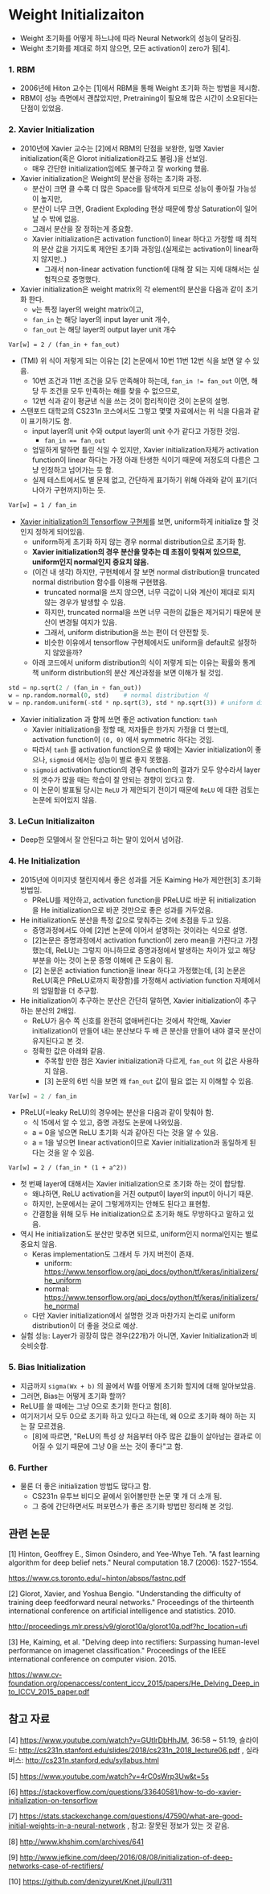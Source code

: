 # Weight Initializaiton

* Weight 초기화를 어떻게 하느냐에 따라 Neural Network의 성능이 달라짐.
* Weight 초기화를 제대로 하지 않으면, 모든 activation이 zero가 됨[4].



### 1. RBM

* 2006년에 Hiton 교수는 [1]에서 RBM을 통해 Weight 초기화 하는 방법을 제시함. 
* RBM이 성능 측면에서 괜찮았지만, Pretraining이 필요해 많은 시간이 소요된다는 단점이 있었음.



### 2. Xavier Initialization 

* 2010년에 Xavier 교수는 [2]에서 RBM의 단점을 보완한, 일명 Xavier initialization(혹은 Glorot initialization라고도 불림.)을 선보임. 
  * 매우 간단한 initialization임에도 불구하고 잘 working 했음.
* Xavier initialization은 Weight의 분산을 정하는 초기화 과정.
  * 분산이 크면 클 수록 더 많은 Space를 탐색하게 되므로 성능이 좋아질 가능성이 높지만,
  * 분산이 너무 크면, Gradient Exploding 현상 때문에 항상 Saturation이 일어날 수 밖에 없음. 
  * 그래서 분산을 잘 정하는게 중요함.
  * Xavier initialization은 activation function이 linear 하다고 가정할 때 최적의 분산 값을 가지도록 제안된 초기화 과정임.(실제로는 activation이 linear하지 않지만..)
    * 그래서 non-linear activation function에 대해 잘 되는 지에 대해서는 실험적으로 증명했다.
* Xavier initialization은 weight matrix의 각 element의 분산을 다음과 같이 초기화 한다.
  * `w`는 특정 layer의 weight matrix이고,
  * `fan_in` 는 해당 layer의 input layer unit 개수,
  * `fan_out` 는 해당 layer의 output layer unit 개수

```latex
Var[w] = 2 / (fan_in + fan_out)
```

* (TMI) 위 식이 저렇게 되는 이유는 [2] 논문에서 10번 11번 12번 식을 보면 알 수 있음.
  * 10번 조건과 11번 조건을 모두 만족해야 하는데, `fan_in != fan_out` 이면, 해당 두 조건을 모두 만족하는 해를 찾을 수 없으므로,
  * 12번 식과 같이 평균낸 식을 쓰는 것이 합리적이란 것이 논문의 설명.
* 스탠포드 대학교의 CS231n 코스에서도 그렇고 몇몇 자료에서는 위 식을 다음과 같이 표기하기도 함.
  * input layer의 unit 수와 output layer의 unit 수가 같다고 가정한 것임.
    * `fan_in == fan_out`
  * 엄밀하게 말하면 틀린 식일 수 있지만, Xavier initialization자체가 activation function이 linear 하다는 가정 아래 탄생한 식이기 때문에 저정도의 다름은 그냥 인정하고 넘어가는 듯 함.
  * 실제 테스트에서도 별 문제 없고, 간단하게 표기하기 위해 아래와 같이 표기(더 나아가 구현까지)하는 듯.

```latex
Var[w] = 1 / fan_in
```

* [Xavier initialization의 Tensorflow 구현체](https://github.com/tensorflow/tensorflow/blob/r1.9/tensorflow/contrib/layers/python/layers/initializers.py)를 보면, uniform하게 initialize 할 것인지 정하게 되어있음. 
  - uniform하게 초기화 하지 않는 경우 normal distribution으로 초기화 함. 
  - **Xavier initialization의 경우 분산을 맞추는 데 초점이 맞춰져 있으므로, uniform인지 normal인지 중요치 않음.**
  - (이건 내 생각) 하지만, 구현체에서 잘 보면 normal distribution을 truncated normal distribution 함수를 이용해 구현했음. 
    - truncated normal을 쓰지 않으면, 너무 극값이 나와 계산이 제대로 되지 않는 경우가 발생할 수 있음.
    - 하지만, truncated normal을 쓰면 너무 극한의 값들은 제거되기 때문에 분산이 변경될 여지가 있음. 
    - 그래서, uniform distribution을 쓰는 편이 더 안전할 듯. 
    - 비슷한 이유에서 tensorflow 구현체에서도 uniform을 default로 설정하지 않았을까?
  - 아래 코드에서 uniform distribution의 식이 저렇게 되는 이유는 확률와 통계 책 uniform distribution의 분산 계산과정을 보면 이해가 될 것임.

```python
std = np.sqrt(2 / (fan_in + fan_out))
w = np.random.normal(0, std)	# normal distribution 식
w = np.random.uniform(-std * np.sqrt(3), std * np.sqrt(3)) # uniform distribution 식.
```

* Xavier initialization 과 함께 쓰면 좋은 activation function: `tanh`
  * Xavier initialization을 정할 때, 저자들은 한가지 가정을 더 했는데, activation function이 `(0, 0)` 에서 symmetric 하다는 것임.
  * 따라서 `tanh` 를 activation function으로 쓸 때에는 Xavier initialization이 좋으나, `sigmoid` 에서는 성능이 별로 좋지 못했음.
  * `sigmoid` activation function의 경우 function의 결과가 모두 양수라서 layer의 갯수가 많을 때는 학습이 잘 안되는 경향이 있다고 함.
  * 이 논문이 발표될 당시는 `ReLU` 가 제안되기 전이기 때문에 `ReLU` 에 대한 검토는 논문에 되어있지 않음.



### 3. LeCun Initializaiton

* Deep한 모델에서 잘 안된다고 하는 말이 있어서 넘어감.



### 4. He Initialization 

* 2015년에 이미지넷 챌린지에서 좋은 성과를 거둔 Kaiming He가 제안한[3] 초기화 방법임. 
  * PReLU를 제안하고, activation function을 PReLU로 바꾼 뒤 initialization을 He initialization으로 바꾼 것만으로 좋은 성과를 거두었음.
* He initialization도 분산을 특정 값으로 맞춰주는 것에 초점을 두고 있음. 
  * 증명과정에서도 아예 [2]번 논문에 이어서 설명하는 것이라는 식으로 설명.
  * [2]논문은 증명과정에서 activation function이 zero mean을 가진다고 가정했는데, ReLU는 그렇지 아니하므로 증명과정에서 발생하는 차이가 있고 해당 부분을 아는 것이 논문 증명 이해에 큰 도움이 됨.
  * [2] 논문은 activiation function을 linear 하다고 가정했는데, [3] 논문은 ReLU(혹은 PReLU로까지 확장함)를 가정해서 activiation function 자체에서의 엄밀함을 더 추구함.
* He initialization이 추구하는 분산은 간단히 말하면, Xavier initialization이 추구하는 분산의 2배임.
  * ReLU가 음수 쪽 신호를 완전히 없애버린다는 것에서 착안해, Xavier initialization이 만들어 내는 분산보다 두 배 큰 분산을 만들어 내야 결국 분산이 유지된다고 본 것.
  * 정확한 값은 아래와 같음.
    * 주목할 만한 점은 Xavier initialization과 다르게, `fan_out` 의 값은 사용하지 않음.
    * [3] 논문의 6번 식을 보면 왜 `fan_out` 값이 필요 없는 지 이해할 수 있음.

```python
Var[w] = 2 / fan_in
```

* PReLU(=leaky ReLU)의 경우에는 분산을 다음과 같이 맞춰야 함.
  * 식 15에서 알 수 있고, 증명 과정도 논문에 나와있음.
  * a = 0을 넣으면 ReLU 초기화 식과 같아진 다는 것을 알 수 있음.
  * a = 1을 넣으면 linear activation이므로 Xavier initialization과 동일하게 된다는 것을 알 수 있음.

```
Var[w] = 2 / (fan_in * (1 + a^2))
```

* 첫 번째 layer에 대해서는 Xavier initialization으로 초기화 하는 것이 합당함. 
  * 왜냐하면, ReLU activation을 거친 output이 layer의 input이 아니기 때문.
  * 하지만, 논문에서는 굳이 그렇게까지는 안해도 된다고 표현함.
  * 간결함을 위해 모두 He initialization으로 초기화 해도 무방하다고 말하고 있음.
* 역시 He initialization도 분산만 맞추면 되므로, uniform인지 normal인지는 별로 중요치 않음. 
  * Keras implementation도 그래서 두 가지 버전이 존재.
    * uniform: https://www.tensorflow.org/api_docs/python/tf/keras/initializers/he_uniform
    * normal: https://www.tensorflow.org/api_docs/python/tf/keras/initializers/he_normal
  * 다만 Xavier initialization에서 설명한 것과 마찬가지 논리로 uniform distribution이 더 좋을 것으로 예상.
* 실험 성능: Layer가 굉장히 많은 경우(22개)가 아니면, Xavier Initialization과 비슷비슷함.



### 5. Bias Initialization

* 지금까지 `sigma(Wx + b)` 의 꼴에서 W를 어떻게 초기화 할지에 대해 알아보았음.
* 그러면, Bias는 어떻게 초기화 할까?
* ReLU를 쓸 때에는 그냥 0으로 초기화 한다고 함[8].
* 여기저기서 모두 0으로 초기화 하고 있다고 하는데, 왜 0으로 초기화 해야 하는 지는 잘 모르겠음.
  * [8]에 따르면, "ReLU의 특성 상 처음부터 아주 많은 값들이 살아남는 결과로 이어질 수 있기 때문에 그냥 0을 쓰는 것이 좋다"고 함.



### 6. Further

* 물론 더 좋은 initialization 방법도 많다고 함. 
  * CS231n 유투브 비디오 끝에서 읽어볼만한 논문 몇 개 더 소개 됨.
  * 그 중에 간단하면서도 퍼포먼스가 좋은 초기화 방법만 정리해 본 것임.



## 관련 논문 

[1] Hinton, Geoffrey E., Simon Osindero, and Yee-Whye Teh. "A fast learning algorithm for deep belief nets." Neural computation 18.7 (2006): 1527-1554. 

<https://www.cs.toronto.edu/~hinton/absps/fastnc.pdf> 

[2] Glorot, Xavier, and Yoshua Bengio. "Understanding the difficulty of training deep feedforward neural networks." Proceedings of the thirteenth international conference on artificial intelligence and statistics. 2010. 

http://proceedings.mlr.press/v9/glorot10a/glorot10a.pdf?hc_location=ufi 

[3] He, Kaiming, et al. "Delving deep into rectifiers: Surpassing human-level performance on imagenet classification." Proceedings of the IEEE international conference on computer vision. 2015.

https://www.cv-foundation.org/openaccess/content_iccv_2015/papers/He_Delving_Deep_into_ICCV_2015_paper.pdf



## 참고 자료

[4] <https://www.youtube.com/watch?v=GUtlrDbHhJM>, 36:58 ~ 51:19, 슬라이드: http://cs231n.stanford.edu/slides/2018/cs231n_2018_lecture06.pdf , 실라버스: http://cs231n.stanford.edu/syllabus.html

[5] <https://www.youtube.com/watch?v=4rC0sWrp3Uw&t=5s> 

[6] https://stackoverflow.com/questions/33640581/how-to-do-xavier-initialization-on-tensorflow

[7] <https://stats.stackexchange.com/questions/47590/what-are-good-initial-weights-in-a-neural-network> , 참고: 잘못된 정보가 있는 것 같음.

[8] <http://www.khshim.com/archives/641> 

[9] http://www.jefkine.com/deep/2016/08/08/initialization-of-deep-networks-case-of-rectifiers/

[10] https://github.com/denizyuret/Knet.jl/pull/311

